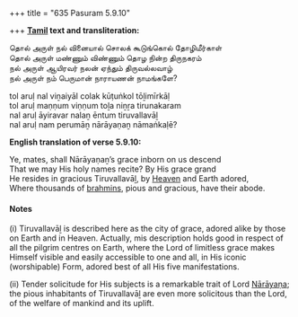 +++
title = "635 Pasuram 5.9.10"

+++
**[Tamil](/definition/tamil#history "show Tamil definitions") text and transliteration:**

தொல் அருள் நல் வினையால் சொலக் கூடுங்கொல் தோழிமீர்காள்  
தொல் அருள் மண்ணும் விண்ணும் தொழ நின்ற திருநகரம்  
நல் அருள் ஆயிரவர் நலன் ஏந்தும் திருவல்லவாழ்  
நல் அருள் நம் பெருமான் நாராயணன் நாமங்களே?

tol aruḷ nal viṉaiyāl colak kūṭuṅkol tōḻimīrkāḷ  
tol aruḷ maṇṇum viṇṇum toḻa niṉṟa tirunakaram  
nal aruḷ āyiravar nalaṉ ēntum tiruvallavāḻ  
nal aruḷ nam perumāṉ nārāyaṇaṉ nāmaṅkaḷē?

**English translation of verse 5.9.10:**

Ye, mates, shall Nārāyaṇaṉ’s grace inborn on us descend  
That we may His holy names recite? By His grace grand  
He resides in gracious Tiruvallavāḻ, by [Heaven](/definition/heaven#history "show Heaven definitions") and Earth adored,  
Where thousands of [brahmins](/definition/brahmin#history "show brahmins definitions"), pious and gracious, have their abode.

#### Notes

\(i\) Tiruvallavāḻ is described here as the city of grace, adored alike by those on Earth and in Heaven. Actually, mis description holds good in respect of all the pilgrim centres on Earth, where the Lord of limitless grace makes Himself visible and easily accessible to one and all, in His iconic (worshipable) Form, adored best of all His five manifestations.

\(ii\) Tender solicitude for His subjects is a remarkable trait of Lord [Nārāyaṇa](/definition/narayana#vaishnavism "show Nārāyaṇa definitions"); the pious inhabitants of Tiruvallavāḻ are even more solicitous than the Lord, of the welfare of mankind and its uplift.



